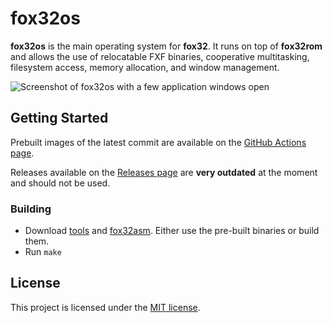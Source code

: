 # fox32os

**fox32os** is the main operating system for **fox32**. It runs on top of **fox32rom** and allows the use of relocatable FXF binaries, cooperative multitasking, filesystem access, memory allocation, and window management.

![Screenshot of fox32os with a few application windows open](docs/screenshots/screenshot_fetcher_new.png)

## Getting Started

Prebuilt images of the latest commit are available on the [GitHub Actions page](https://github.com/fox32-arch/fox32os/actions).

Releases available on the [Releases page](https://github.com/fox32-arch/fox32os/releases) are **very outdated** at the moment and should not be used.

### Building

- Download [tools](https://github.com/fox32-arch/tools) and [fox32asm](https://github.com/fox32-arch/fox32asm).
  Either use the pre-built binaries or build them.
- Run `make`

## License
This project is licensed under the [MIT license](LICENSE).
